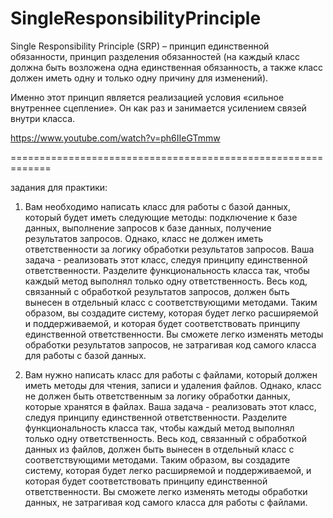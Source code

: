 # SingleResponsibilityPrinciple

Single Responsibility Principle (SRP) – принцип единственной обязанности, принцип разделения обязанностей (на каждый класс должна быть возложена одна единственная обязанность, а также класс должен иметь одну и только одну причину для изменений).

Именно этот принцип является реализацией условия «сильное внутреннее сцепление». Он как раз и занимается усилением связей внутри класса.

https://www.youtube.com/watch?v=ph6IIeGTmmw

=============================================================

задания для практики:

1) Вам необходимо написать класс для работы с базой данных, который будет иметь следующие методы: подключение к базе данных, выполнение запросов к базе данных, получение результатов запросов. Однако, класс не должен иметь ответственности за логику обработки результатов запросов.
Ваша задача - реализовать этот класс, следуя принципу единственной ответственности. Разделите функциональность класса так, чтобы каждый метод выполнял только одну ответственность. Весь код, связанный с обработкой результатов запросов, должен быть вынесен в отдельный класс с соответствующими методами.
Таким образом, вы создадите систему, которая будет легко расширяемой и поддерживаемой, и которая будет соответствовать принципу единственной ответственности. Вы сможете легко изменять методы обработки результатов запросов, не затрагивая код самого класса для работы с базой данных.

2) Вам нужно написать класс для работы с файлами, который должен иметь методы для чтения, записи и удаления файлов. Однако, класс не должен быть ответственным за логику обработки данных, которые хранятся в файлах.
Ваша задача - реализовать этот класс, следуя принципу единственной ответственности. Разделите функциональность класса так, чтобы каждый метод выполнял только одну ответственность. Весь код, связанный с обработкой данных из файлов, должен быть вынесен в отдельный класс с соответствующими методами.
Таким образом, вы создадите систему, которая будет легко расширяемой и поддерживаемой, и которая будет соответствовать принципу единственной ответственности. Вы сможете легко изменять методы обработки данных, не затрагивая код самого класса для работы с файлами.
